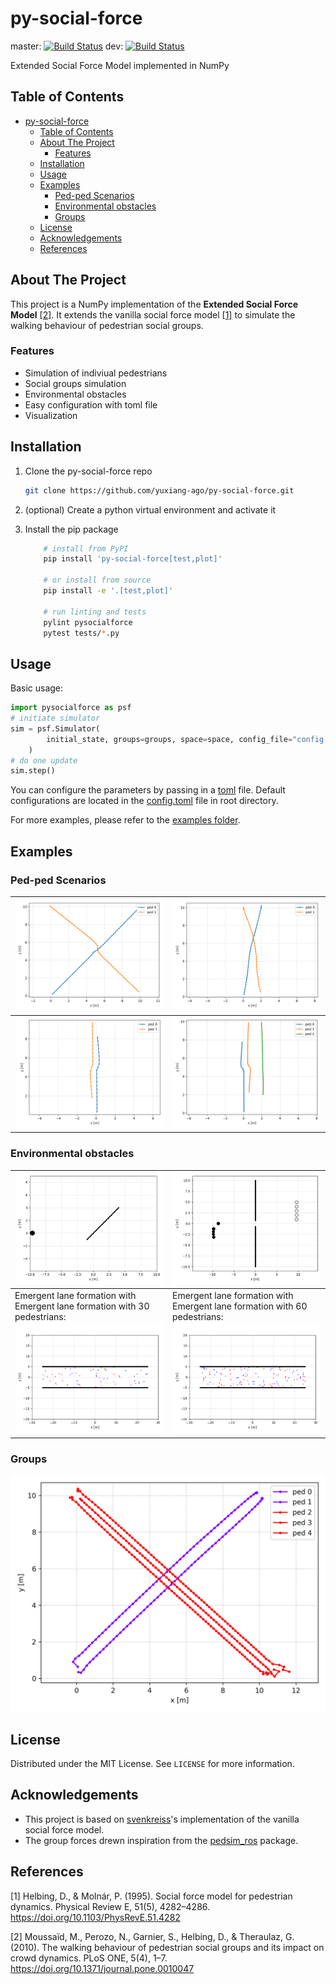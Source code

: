 # py-social-force

master: [![Build Status](https://travis-ci.com/yuxiang-gao/py-social-force.svg?branch=master)](https://travis-ci.com/yuxiang-gao/py-social-force)
dev: [![Build Status](https://travis-ci.com/yuxiang-gao/py-social-force.svg?branch=dev)](https://travis-ci.com/yuxiang-gao/py-social-force)

Extended Social Force Model implemented in NumPy

## Table of Contents

- [py-social-force](#py-social-force)
  - [Table of Contents](#table-of-contents)
  - [About The Project](#about-the-project)
    - [Features](#features)
  - [Installation](#installation)
  - [Usage](#usage)
  - [Examples](#examples)
    - [Ped-ped Scenarios](#ped-ped-scenarios)
    - [Environmental obstacles](#environmental-obstacles)
    - [Groups](#groups)
  - [License](#license)
  - [Acknowledgements](#acknowledgements)
  - [References](#references)

## About The Project

This project is a NumPy implementation of the **Extended Social Force Model** [[2]](#2).
It extends the vanilla social force model [[1]](#1) to simulate the walking behaviour of pedestrian social groups.

### Features

- Simulation of indiviual pedestrians
- Social groups simulation
- Environmental obstacles
- Easy configuration with toml file
- Visualization

## Installation

1. Clone the py-social-force repo

    ```sh
    git clone https://github.com/yuxiang-ago/py-social-force.git
    ```

2. (optional) Create a python virtual environment and activate it
3. Install the pip package

    ```sh
        # install from PyPI
        pip install 'py-social-force[test,plot]'

        # or install from source
        pip install -e '.[test,plot]'

        # run linting and tests
        pylint pysocialforce
        pytest tests/*.py
    ```

## Usage

Basic usage:

```python
import pysocialforce as psf
# initiate simulator
sim = psf.Simulator(
        initial_state, groups=groups, space=space, config_file="config.toml"
    )
# do one update
sim.step()
```

You can configure the parameters by passing in a [toml](https://github.com/toml-lang/toml) file.
Default configurations are located in the [config.toml](config.toml) file in root directory.

For more examples, please refer to the [examples folder](examples).

## Examples

### Ped-ped Scenarios

| ![crossing](images/crossing.png)          | ![narrow](images/narrow_crossing.png) |
| ----------------------------------------- | ------------------------------------- |
| ![opposing](image/../images/opposing.png) | ![2opposing](images/2opposing.png)    |

### Environmental obstacles

| ![sperator](images/separator.gif)                                                                             | ![gate](images/gate.gif)                                                                                       |
| ------------------------------------------------------------------------------------------------------------- | -------------------------------------------------------------------------------------------------------------- |
| Emergent lane formation with Emergent lane formation with 30 pedestrians: ![walkway30](images/walkway_30.gif) | Emergent lane formation with Emergent lane formation with 60 pedestrians:  ![walkway60](images/walkway_60.gif) |

### Groups

![group crossing](images/group_crossing.png)

## License

Distributed under the MIT License. See `LICENSE` for more information.

## Acknowledgements

- This project is based on [svenkreiss](https://github.com/svenkreiss)'s implementation of the vanilla social force model.
- The group forces drewn inspiration from the [pedsim_ros][pedsim_ros] package.

## References

<a id="1">[1]</a> Helbing, D., & Molnár, P. (1995). Social force model for pedestrian dynamics. Physical Review E, 51(5), 4282–4286. <https://doi.org/10.1103/PhysRevE.51.4282>

<a id="2">[2]</a> Moussaïd, M., Perozo, N., Garnier, S., Helbing, D., & Theraulaz, G. (2010). The walking behaviour of pedestrian social groups and its impact on crowd dynamics. PLoS ONE, 5(4), 1–7. <https://doi.org/10.1371/journal.pone.0010047>

[socialforce]: https://github.com/svenkreiss/socialforce

[pedsim_ros]: https://github.com/srl-freiburg/pedsim_ros
